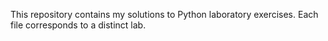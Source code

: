 This repository contains my solutions to Python laboratory exercises.
Each file corresponds to a distinct lab.
